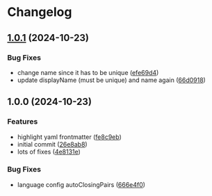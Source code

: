 # Changelog

## [1.0.1](https://github.com/uncenter/vscode-tera/compare/v1.0.0...v1.0.1) (2024-10-23)


### Bug Fixes

* change name since it has to be unique ([efe69d4](https://github.com/uncenter/vscode-tera/commit/efe69d44176d66375e72a6b9072c5d619b5a4c7b))
* update displayName (must be unique) and name again ([66d0918](https://github.com/uncenter/vscode-tera/commit/66d0918597d95b49d2fde79757b73fbd220e28e4))

## 1.0.0 (2024-10-23)


### Features

* highlight yaml frontmatter ([fe8c9eb](https://github.com/uncenter/vscode-tera/commit/fe8c9eb6e65af6562f9f181f30f05961c4b11ede))
* initial commit ([26e8ab8](https://github.com/uncenter/vscode-tera/commit/26e8ab8a85aa9bda7d0b7dec12506353c2f75b20))
* lots of fixes ([4e8131e](https://github.com/uncenter/vscode-tera/commit/4e8131e2b022f9d9b39943abce71285d1df34f80))


### Bug Fixes

* language config autoClosingPairs ([666e4f0](https://github.com/uncenter/vscode-tera/commit/666e4f0bc7e1265b70f99250cbd0160c6ad9f902))
